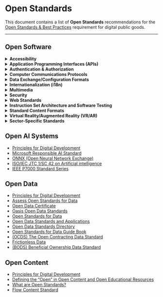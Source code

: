# Open Standards

This document contains a list of **Open Standards** recommendations for the [Open Standards & Best Practices](https://github.com/DPGAlliance/dpg-resources/wiki/8.-Open-Standards-%26-Best-Practices) requirement for digital public goods.

---

## Open Software

<details>
<summary><b>Accessibility</b></summary>
<br />

- [WCAG (Web Content Accessibility Guidelines) 2.0/2.1](https://w3.org/WAI/standards-guidelines/wcag)
- [ICT Accessibility 508 Standards and 255 Guidelines](https://access-board.gov/ict)

</details>

<details>
<summary><b>Application Programming Interfaces (APIs)</b></summary>
<br />

- [OpenAPI](https://openapis.org)
- [GraphQL](https://graphql.org)
- [Matrix Specification](https://spec.matrix.org/latest)

</details>

<details>
<summary><b>Authentication & Authorization</b></summary>
<br />

- OAuth 2 (Open Authorization 2)
- OIDC (OpenID Connect)
- JWT (JSON Web Tokens)
- SAML (Security Assertion Markup Language)
- XACML 3.0 (eXtensible Access Control Markup Language)
- eIDAS (Electronic IDentification, Authentication and Trust Services")

</details>

<details>
<summary><b>Computer Communications Protocols</b></summary>
<br />

- WebSocket
- TCP/IP (Transmission Control Protocol/Internet Protocol)
- HTTP/HTTPS (Hypertext Transfer Protocol/Secure)
- SSL/TLS (Secure Sockets Layer/Transport Layer Security)
- MQTT (Message Queuing Telemetry Transport)

</details>

<details>
<summary><b>Data Exchange/Configuration Formats</b></summary>
<br />

- JSON (JavaScript Object Notation)
- YAML (YAML Ain't Markup Language)
- XML (eXtensible Markup Language)
- TOML (Tom's Obvious, Minimal Language)
- CSV (Comma-Separated Values)
- TIFF (Tagged Image File Format)
- HDF5 (Hierarchical Data Format version 5)
- RDF (Resource Description Framework)
- Geographic Information System (GIS)
- GeoPackage (Geospatial Package)
- GeoTIFF (Georeferenced Tagged Image File Format)
- [Flow Results Standard](https://flowinterop.org/#standards)

</details>

<details>
<summary><b>Internationalization (i18n)</b></summary>
<br />

- UTF-8
- ISO-8859-1
- ASCII

</details>

<details>
<summary><b>Multimedia</b></summary>
<br />

- SVG (Scalable Vector Graphics)
- PNG (Portable Network Graphics)
- JPEG (Joint Photographic Experts Group)
- Ogg MP3 (Moving Picture Experts Group: Audio Layer III)
- FLAC (Free Lossless Audio Codec)
- H.264 (H.264/MPEG-4 AVC)
- AAC (Advanced Audio Coding)
- MP3 (MPEG-1 Audio Layer 3)
- MP4 (MPEG-4 Part 14)

</details>

<details>
<summary><b>Security</b></summary>
<br />

- ISO/IEC 27001 (Information Security Management)
- ISO/IEC 27018:2019 (Information technology — Security techniques — Code of practice for protection of personally identifiable information (PII) in public clouds acting as PII processors)
- PKI (Public Key Infrastructure)
- HTTPS (HyperText Transfer Protocol Secure)
- SSL (Secure Sockets Layer)
- SSH (Secure Shell)
- GPG (GNU Privacy Guard)
- RS256 (RSA Signature with SHA-256)
- HS256 (HMAC with SHA-256)
- AES (Advanced Encryption Standard)
- ES256 (Elliptic Curve Signature with SHA-256)

</details>

<details>
<summary><b>Web Standards</b></summary>
<br />

- HTML (HyperText Markup Language)
- CSS (Cascading Style Sheets)
- ECMAScript (ES 5/6/7) (ECMAScript 5/6/7)
- LaTeX (Lamport TeX)

</details>

<details>
<summary><b>Instruction Set Architecture and Software Testing</b></summary>
<br />

- RISC-V (Reduced Instruction Set Computing)
- IEEE 829 (IEEE Standard for Software and System Test Documentation)
- ISO/IEC/IEEE 29119 (Software Testing)
- Business Process Modelling
- BPMN 2.0 (Business Process Model and Notation 2.0)
- Credentialing
- W3C VC (World Wide Web Consortium Verifiable Credentials)

</details>

<details>
<summary><b>Standard Content Formats</b></summary>
<br />

- PDF (Portable Document Format)
- H5P (HTML5 Package)
- ePub (Electronic Publication)
- WebM (Web Media)

</details>

<details>
<summary><b>Virtual Reality/Augmented Reality (VR/AR)</b></summary>
<br />

- WebXR (Web Extended Reality)
- IEEE Digital Reality standards (Institute of Electrical and Electronics Engineers Digital Reality standards)

</details>

<details>
<summary><b>Sector-Specific Standards</b></summary>
<br />

- FHIR (Fast Healthcare Interoperability Resources)
- openEHR (open Electronic Health Record)
- OpenHIE (Open Health Information Exchange)
- OMOP (Observational Medical Outcomes Partnership) Common Data Model
- OCDS (Open Contracting Data Standard)
- Open Fiscal Data Package
- International Aid Transparency Initiative (IATI) Standard
- GTFS (General Transit Feed Specification)
- BODS (Beneficial Ownership Data Standard)
- ISO 37002:2021 (Whistleblowing Management Systems — Guidelines)
- GTFS (General Transit Feed Specification)
- IPFS (InterPlanetary File System)
- Nostr Protocol
- Beckn Protocol
- IATI Standard (International Aid Transparency Initiative)

</details>

## Open AI Systems

- [Principles for Digital Development](https://digitalprinciples.org/principle/use-open-standards-open-data-open-source-and-open-innovation/)
- [Microsoft Responsible AI Standard](https://www.microsoft.com/en-us/ai/principles-and-approach)
- [ONNX (Open Neural Network Exchange)](https://onnx.ai)
- [ISO/IEC JTC 1/SC 42 on Artificial intelligence](https://iso.org/committee/6794475.html)
- [IEEE P7000 Standard Series](https://ethicsstandards.org/p7000)

## Open Data

- [Principles for Digital Development](https://digitalprinciples.org/principle/use-open-standards-open-data-open-source-and-open-innovation/)
- [Assess Open Standards for Data](https://open-data-institute.gitbook.io/data-landscape-playbook/play-four-describe-the-data-infrastructure/open-standards-for-data)
- [Open Data Certificate](https://certificates.theodi.org/en)
- [Oasis Open Data Standards](https://oasislmf.org/open-data-standards)
- [Open Standards for Data](https://standards.theodi.org/introduction/what-are-open-standards-for-data/)
- [Open Data Standards and Applications](https://masaar.net/en/what-do-you-know-about-open-data-standards-and-applications/)
- [Open Data Standards Directory](https://datastandards.directory/)
- [Open Standards for Data Guide Book](https://github.com/theodi/open-standards-guidebook)
- [(OCDS) The Open Contracting Data Standard](https://open-contracting.org/data-standard)
- [Frictionless Data](https://frictionlessdata.io/introduction)
- [(BODS) Beneficial Ownership Data Standard](https://standard.openownership.org)

## Open Content

- [Principles for Digital Development](https://digitalprinciples.org/principle/use-open-standards-open-data-open-source-and-open-innovation/)
- [Defining the “Open” in Open Content and Open Educational Resources](https://opencontent.org/definition/) 
- [What are Open Standards?](https://opensource.com/resources/what-are-open-standards)
- [Flow Content Standard](https://flowinterop.org/#standards)


